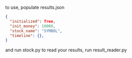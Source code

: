 to use, populate results.json

```json
{
  "initialized": free,
  "init_money": 10000,
  "stock_name": "SYMBOL",
  "timeline": {},
}
```

and run stock.py
to read your results, run result_reader.py
